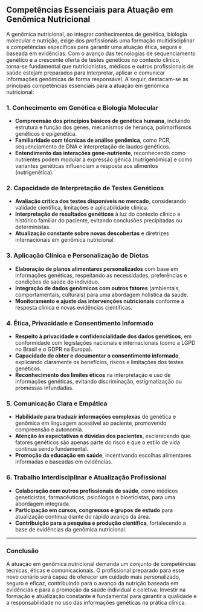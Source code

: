 
## Competências Essenciais para Atuação em Genômica Nutricional

A genômica nutricional, ao integrar conhecimentos de genética, biologia molecular e nutrição, exige dos profissionais uma formação multidisciplinar e competências específicas para garantir uma atuação ética, segura e baseada em evidências. Com o avanço das tecnologias de sequenciamento genético e a crescente oferta de testes genéticos no contexto clínico, torna-se fundamental que nutricionistas, médicos e outros profissionais de saúde estejam preparados para interpretar, aplicar e comunicar informações genômicas de forma responsável. A seguir, destacam-se as principais competências essenciais para a atuação em genômica nutricional:

### 1. **Conhecimento em Genética e Biologia Molecular**

- **Compreensão dos princípios básicos de genética humana**, incluindo estrutura e função dos genes, mecanismos de herança, polimorfismos genéticos e epigenética.
- **Familiaridade com técnicas de análise genômica**, como PCR, sequenciamento de DNA e interpretação de laudos genéticos.
- **Entendimento das interações gene-nutriente**, reconhecendo como nutrientes podem modular a expressão gênica (nutrigenômica) e como variantes genéticas influenciam a resposta aos alimentos (nutrigenética).

### 2. **Capacidade de Interpretação de Testes Genéticos**

- **Avaliação crítica dos testes disponíveis no mercado**, considerando validade científica, limitações e aplicabilidade clínica.
- **Interpretação de resultados genéticos** à luz do contexto clínico e histórico familiar do paciente, evitando conclusões precipitadas ou deterministas.
- **Atualização constante sobre novas descobertas** e diretrizes internacionais em genômica nutricional.

### 3. **Aplicação Clínica e Personalização de Dietas**

- **Elaboração de planos alimentares personalizados** com base em informações genéticas, respeitando as necessidades, preferências e condições de saúde do indivíduo.
- **Integração de dados genômicos com outros fatores** (ambientais, comportamentais, culturais) para uma abordagem holística da saúde.
- **Monitoramento e ajuste das intervenções nutricionais** conforme a resposta clínica e novas evidências científicas.

### 4. **Ética, Privacidade e Consentimento Informado**

- **Respeito à privacidade e confidencialidade dos dados genéticos**, em conformidade com legislações nacionais e internacionais (como a LGPD no Brasil e o GDPR na Europa).
- **Capacidade de obter e documentar o consentimento informado**, explicando claramente os benefícios, riscos e limitações dos testes genéticos.
- **Reconhecimento dos limites éticos** na interpretação e uso de informações genéticas, evitando discriminação, estigmatização ou promessas infundadas.

### 5. **Comunicação Clara e Empática**

- **Habilidade para traduzir informações complexas** de genética e genômica em linguagem acessível ao paciente, promovendo compreensão e autonomia.
- **Atenção às expectativas e dúvidas dos pacientes**, esclarecendo que fatores genéticos são apenas parte do risco e que o estilo de vida continua sendo fundamental.
- **Promoção da educação em saúde**, incentivando escolhas alimentares informadas e baseadas em evidências.

### 6. **Trabalho Interdisciplinar e Atualização Profissional**

- **Colaboração com outros profissionais de saúde**, como médicos geneticistas, farmacêuticos, psicólogos e bioeticistas, para uma abordagem integrada.
- **Participação em cursos, congressos e grupos de estudo** para atualização contínua diante do rápido avanço da área.
- **Contribuição para a pesquisa e produção científica**, fortalecendo a base de evidências da genômica nutricional.

---

### **Conclusão**

A atuação em genômica nutricional demanda um conjunto de competências técnicas, éticas e comunicacionais. O profissional preparado para esse novo cenário será capaz de oferecer um cuidado mais personalizado, seguro e eficaz, contribuindo para o avanço da nutrição baseada em evidências e para a promoção da saúde individual e coletiva. Investir na formação e atualização constante é fundamental para garantir a qualidade e a responsabilidade no uso das informações genéticas na prática clínica.
```
